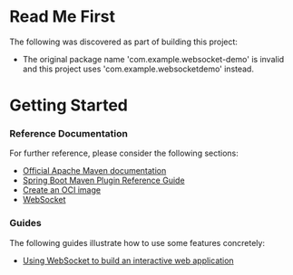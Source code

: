 # Read Me First
The following was discovered as part of building this project:

* The original package name 'com.example.websocket-demo' is invalid and this project uses 'com.example.websocketdemo' instead.

# Getting Started

### Reference Documentation
For further reference, please consider the following sections:

* [Official Apache Maven documentation](https://maven.apache.org/guides/index.html)
* [Spring Boot Maven Plugin Reference Guide](https://docs.spring.io/spring-boot/docs/2.7.2/maven-plugin/reference/html/)
* [Create an OCI image](https://docs.spring.io/spring-boot/docs/2.7.2/maven-plugin/reference/html/#build-image)
* [WebSocket](https://docs.spring.io/spring-boot/docs/2.7.2/reference/htmlsingle/#messaging.websockets)

### Guides
The following guides illustrate how to use some features concretely:

* [Using WebSocket to build an interactive web application](https://spring.io/guides/gs/messaging-stomp-websocket/)


